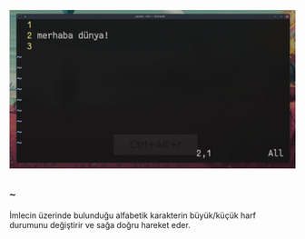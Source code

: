 ![](11.gif)

## `~`

İmlecin üzerinde bulunduğu alfabetik karakterin büyük/küçük harf durumunu değiştirir ve sağa doğru hareket eder.

